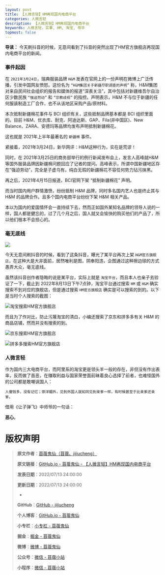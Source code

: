 ```yaml
---
layout: post
title: 【人微言轻】HM再现国内电商平台
categories: 人微言轻
description: 【人微言轻】HM再现国内电商平台
keywords: 人微言轻，实事, HM, 淘宝, 辱华
topmost: false
---
```


**导读：**
今天刷抖音的时候，无意间看到了抖音的突然出现了HM官方旗舰店再现国内电商平台的新闻。

### 事件起因

在 `2021年3月24日`，瑞典服装品牌 `H&M` 发表在官网上的一份声明在微博上广泛传播，引发中国网友愤怒。这份名为 `“H&M集团关于新疆尽职调查的声明”` 称，H&M集团对来自民间社会组织的报告和媒体的报道“深表关注”，其中包括对新疆维吾尔自治区少数民族 `“强迫劳动”` 和 `“宗教歧视”` 的指控。声明表示，H&M 不与位于新疆的任何服装制造工厂合作，也不从该地区采购产品/原材料。

本次抵制新疆棉花事件与 BCI 组织有关，这些抵制品牌基本都是 BCI 组织里面的。目前 H&M、优衣库、耐克、阿迪达斯、GAP、Fila(非中国区)、New Balance、ZARA、安德玛等品牌均发布声明抵制新疆棉花。

这也就是 2021年上半年最著名的 `新疆棉` 事件。

紧接着，2021年3月24日，新华网评：H&M这种行为，实在是荒谬！

同时，在 2021年3月25日的商务部举行的例行新闻发布会上，发言人高峰就H&M等国外服装品牌因新疆棉问题回应了记者的提问。高峰表示，所谓中国新疆地区存在“强迫劳动”，完全是子虚乌有，纯白无瑕的新疆棉花不容任何势力玷污抹黑。

再之后，2021年4月15日报道，BCI官网下架 “抵制新疆棉花” 声明。

而当时国内用户群情激愤，纷纷抵制 H&M 品牌，同时多名国内艺人也是终止其与 H&M 的品牌合作。且多个国内电商平台纷纷下架 H&M 相关产品。

本以为国内的爱国情怀会一直持续下去，然而正如国外某知名品牌的领导人说的一样，国人都是健忘的，过了几个月之后，国人就又会愉快的购买他们的产品了，所以他们根本不会担心的。

### 毫无底线

![](/images/TinyWords/2022-08-13-%E4%BA%BA%E5%BE%AE%E8%A8%80%E8%BD%BB-HM%E5%86%8D%E7%8E%B0%E5%9B%BD%E5%86%85%E7%94%B5%E5%95%86%E5%B9%B3%E5%8F%B0-01.png)

今天无意间刷抖音的时候，看到了这条抖音，曝光了某平台再次上架 `H&M官方旗舰店`，在这种大是大非面前，居然唯利是图，阴奉阳违，企图通过这种擦边球的方式愚弄大众，毫无底线。

虽然该抖音创作者隐晦的说是某平台，实际上就是 `淘宝平台`，而且本人也亲子去验证了一下，截止到 2022年8月13日下午7点钟，淘宝平台通过搜索 `HM` 或 `H&M` 确实搜索不到对应的旗舰店，但是通过搜索 `HM官方旗舰店` 确实是可以搜索的到的。以下是当时个人搜索的截图：

![淘宝搜索HM官方旗舰店](/images/TinyWords/2022-08-13-%E4%BA%BA%E5%BE%AE%E8%A8%80%E8%BD%BB-HM%E5%86%8D%E7%8E%B0%E5%9B%BD%E5%86%85%E7%94%B5%E5%95%86%E5%B9%B3%E5%8F%B0-02.png)

而且为了作对比，防止污蔑淘宝的清白，小编还搜索了京东和拼多多有关 H&M 的商品店铺，然而并没有搜索的到。

![京东搜索HM官方旗舰店](/images/TinyWords/2022-08-13-%E4%BA%BA%E5%BE%AE%E8%A8%80%E8%BD%BB-HM%E5%86%8D%E7%8E%B0%E5%9B%BD%E5%86%85%E7%94%B5%E5%95%86%E5%B9%B3%E5%8F%B0-03.png)

![拼多多搜索HM官方旗舰店](/images/TinyWords/2022-08-13-%E4%BA%BA%E5%BE%AE%E8%A8%80%E8%BD%BB-HM%E5%86%8D%E7%8E%B0%E5%9B%BD%E5%86%85%E7%94%B5%E5%95%86%E5%B9%B3%E5%8F%B0-04.png)

### 人微言轻

作为国内三大电商平台，而阿里系的淘宝更是领头羊一般的存在，非但没有作出表率，反而做了首恶，在赚取利益与国家荣誉面前昧着良心选择了前者，也难怪国外的公司都是敢嘲讽国人：

`人傻钱多，没有记忆；崇洋媚外，见到外国人就如同见到亲爹一样，有时候甚至于比亲爹还亲爹。`

借用《让子弹飞》中师爷的一句话：

**恶心**。

# 版权声明

> **原文作者**：[苜蓿鬼仙（苜蓿、jijiucheng）](https://jijiucheng.github.io/)
> 
> **原文链接**：[GitHub.io - 苜蓿鬼仙 - 【人微言轻】HM再现国内电商平台](https://jijiucheng.github.io/2022/08/13/人微言轻/HM再现国内电商平台/)
> 
> **发表日期**：2022/07/13 24:00:00
> 
> **更新日期**：2022/07/13 24:00:00
> 
> -
> 
> **GitHub**：[GitHub - jijiucheng](https://github.com/jijiucheng)
> 
> **个人博客**：[GitHub.io - 苜蓿鬼仙](https://jijiucheng.github.io)
> 
> **小专栏**：[小专栏 - 苜蓿鬼仙](https://xiaozhuanlan.com/u/6667468960)
> 
> **掘金**：[掘金 - 苜蓿鬼仙](https://juejin.im/user/5a31e95c51882533d023137d)
> 
> **微博**：[微博 - 苜蓿鬼仙](https://weibo.com/u/1585459545)
> 
> **公众号**：[微信 - 苜蓿小站](#)
> 
> **小程序**：[微信 - 苜蓿小站](#)
